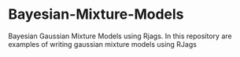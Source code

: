 # Bayesian-Mixture-Models
Bayesian Gaussian Mixture Models using Rjags. In this repository are examples of writing gaussian mixture models using RJags
